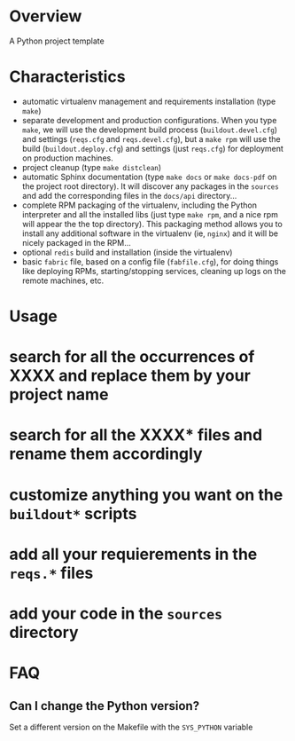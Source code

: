 Overview
========

A Python project template

Characteristics
===============

- automatic virtualenv management and requirements installation (type `make`)
- separate development and production configurations. When you type `make`, we
  will use the development build process (`buildout.devel.cfg`) and
  settings (`reqs.cfg` and `reqs.devel.cfg`), but a `make rpm` will use the
  build (`buildout.deploy.cfg`) and settings (just `reqs.cfg`) for
  deployment on production machines.
- project cleanup (type `make distclean`)
- automatic Sphinx documentation (type `make docs` or `make docs-pdf` on the
  project root directory). It will discover any packages in the `sources` and add
  the corresponding files in the `docs/api` directory...
- complete RPM packaging of the virtualenv, including the Python interpreter and
  all the installed libs (just type `make rpm`, and a nice rpm will appear the
  the top directory). This packaging method allows you to install any additional
  software in the virtualenv (ie, `nginx`) and it will be nicely packaged in
  the RPM...
- optional `redis` build and installation (inside the virtualenv)
- basic `fabric` file, based on a config file (`fabfile.cfg`), for doing things
  like deploying RPMs, starting/stopping services, cleaning up logs on the
  remote machines, etc.

Usage
=====

# search for all the occurrences of XXXX and replace them by your project name
# search for all the XXXX* files and rename them accordingly
# customize anything you want on the `buildout*` scripts
# add all your requierements in the `reqs.*` files
# add your code in the `sources` directory


FAQ
===

Can I change the Python version?
--------------------------------

Set a different version on the Makefile with the `SYS_PYTHON` variable




